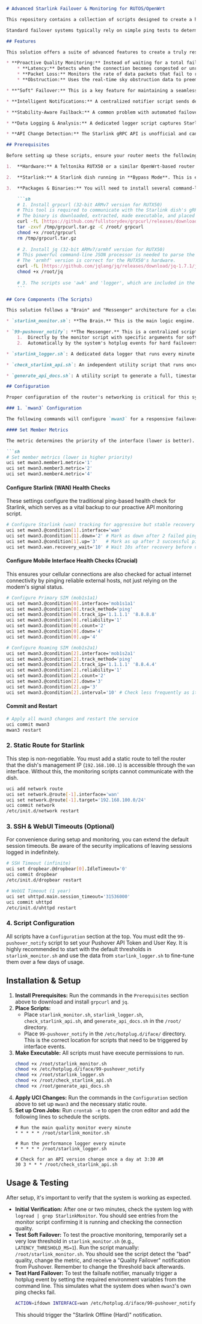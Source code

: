 ````markdown
# Advanced Starlink Failover & Monitoring for RUTOS/OpenWrt

This repository contains a collection of scripts designed to create a highly robust, proactive, and intelligent multi-WAN failover system on a Teltonika RUTOS or other OpenWrt-based router. It uses the Starlink gRPC API to make real-time decisions about connection quality, providing a much more seamless experience than standard ping-based checks alone.

Standard failover systems typically rely on simple ping tests to determine if a connection is "down." This approach is inadequate for satellite internet like Starlink, which can suffer from unique issues such as temporary obstructions, micro-outages, or periods of high latency even while the basic connection remains active. This project transforms a simple reactive system into a proactive one that can anticipate problems and gracefully switch to a backup connection before the user's experience is significantly impacted.

## Features

This solution offers a suite of advanced features to create a truly resilient mobile internet setup.

* **Proactive Quality Monitoring:** Instead of waiting for a total failure, the system actively queries Starlink's internal API for key performance indicators:
    * **Latency:** Detects when the connection becomes congested or unresponsive, which is a primary indicator of a poor user experience for real-time applications like video calls.
    * **Packet Loss:** Monitors the rate of data packets that fail to reach the Starlink ground station, providing a direct measure of connection instability.
    * **Obstruction:** Uses the real-time sky obstruction data to preemptively fail over if a physical blockage is likely to cause intermittent signal loss.

* **"Soft" Failover:** This is a key feature for maintaining a seamless user experience. Instead of a "hard" failover (`ifdown`), which terminates all active connections, this system intelligently changes the routing metrics (`uci set mwan3...`). This makes the Starlink connection less desirable than the cellular backup, causing the router to send all *new* traffic to the backup link. Crucially, long-lived connections like VPNs, SSH sessions, large file downloads, or remote work sessions are not immediately killed, preventing disruptive interruptions.

* **Intelligent Notifications:** A centralized notifier script sends detailed Pushover alerts for different failure scenarios. This provides valuable context, allowing you to distinguish between a "soft" quality-based failover (e.g., `Reason: [High Latency]`) and a "hard" physical link failure (e.g., `Link is down`). This insight helps in diagnosing connection issues remotely.

* **Stability-Aware Failback:** A common problem with automated failover is "flapping," where the system rapidly switches back and forth between connections. This script solves that by implementing a stability timer. It requires the Starlink connection to demonstrate consistently good quality for a configurable period (e.g., 5 minutes) before it will automatically fail back, ensuring the primary connection is genuinely reliable.

* **Data Logging & Analysis:** A dedicated logger script captures Starlink's performance metrics (latency, packet loss, obstruction) over time and saves them to a standard CSV file. This data can be easily imported into Excel or other tools to analyze trends, identify recurring issues (like obstructions at certain times of day), and make data-driven decisions to fine-tune the failover thresholds for your specific environment.

* **API Change Detection:** The Starlink gRPC API is unofficial and can change with firmware updates. This solution includes a utility script that runs once a day to check if the API version has changed. If it has, it sends a notification, alerting you that the monitoring scripts may need updates, thus preventing silent failures.

## Prerequisites

Before setting up these scripts, ensure your router meets the following requirements:

1.  **Hardware:** A Teltonika RUTX50 or a similar OpenWrt-based router with sufficient processing power and an **ARMv7** architecture. While developed on a RUTX50, the principles are adaptable.

2.  **Starlink:** A Starlink dish running in **Bypass Mode**. This is essential as it allows the router to receive the WAN IP address directly from Starlink and manage the connection.

3.  **Packages & Binaries:** You will need to install several command-line tools on the router via SSH, as they are not included in the default RUTOS firmware.

    ```sh
    # 1. Install grpcurl (32-bit ARMv7 version for RUTX50)
    # This tool is required to communicate with the Starlink dish's gRPC API.
    # The binary is downloaded, extracted, made executable, and placed in /root/.
    curl -fL [https://github.com/fullstorydev/grpcurl/releases/download/v1.9.3/grpcurl_1.9.3_linux_armv7.tar.gz](https://github.com/fullstorydev/grpcurl/releases/download/v1.9.3/grpcurl_1.9.3_linux_armv7.tar.gz) -o /tmp/grpcurl.tar.gz
    tar -zxvf /tmp/grpcurl.tar.gz -C /root/ grpcurl
    chmod +x /root/grpcurl
    rm /tmp/grpcurl.tar.gz
    
    # 2. Install jq (32-bit ARMv7/armhf version for RUTX50)
    # This powerful command-line JSON processor is needed to parse the data from the API.
    # The 'armhf' version is correct for the RUTX50's hardware.
    curl -fL [https://github.com/jqlang/jq/releases/download/jq-1.7.1/jq-linux-armhf](https://github.com/jqlang/jq/releases/download/jq-1.7.1/jq-linux-armhf) -o /root/jq
    chmod +x /root/jq
    
    # 3. The scripts use 'awk' and 'logger', which are included in the default BusyBox suite on RUTOS.
    ```

## Core Components (The Scripts)

This solution follows a "Brain" and "Messenger" architecture for a clean separation of concerns.

* `starlink_monitor.sh`: **The Brain.** This is the main logic engine. Running every minute via cron, it queries the Starlink API, analyzes the quality metrics against your defined thresholds, and decides when to perform a soft failover or failback by changing the `mwan3` metrics. When it takes action, it calls the notifier script.

* `99-pushover_notify`: **The Messenger.** This is a centralized script whose sole purpose is to send Pushover notifications. It is designed to be triggered in two ways:
    1.  Directly by the monitor script with specific arguments for soft failovers/recoveries.
    2.  Automatically by the system's hotplug events for hard failovers (e.g., link loss), providing a failsafe notification layer.

* `starlink_logger.sh`: A dedicated data logger that runs every minute via cron to capture performance metrics to a CSV file for later analysis.

* `check_starlink_api.sh`: An independent utility script that runs once a day to alert you if the underlying Starlink API version has changed.

* `generate_api_docs.sh`: A utility script to generate a full, timestamped dump of the Starlink API data. This is useful for debugging and discovering new data points after firmware updates.

## Configuration

Proper configuration of the router's networking is critical for this system to work. These settings are applied via the `uci` command-line utility.

### 1. `mwan3` Configuration

The following commands will configure `mwan3` for a responsive failover. This assumes your Starlink is `wan` (member1), your primary SIM is `mob1s1a1` (member3), and your roaming SIM is `mob1s2a1` (member4).

#### Set Member Metrics

The metric determines the priority of the interface (lower is better). This setup prioritizes Starlink, then the primary SIM, and finally the roaming SIM.

```sh
# Set member metrics (lower is higher priority)
uci set mwan3.member1.metric='1'
uci set mwan3.member3.metric='2'
uci set mwan3.member4.metric='4'
````

#### Configure Starlink (WAN) Health Checks

These settings configure the traditional ping-based health check for Starlink, which serves as a vital backup to our proactive API monitoring script.

```sh
# Configure Starlink (wan) tracking for aggressive but stable recovery
uci set mwan3.@condition[1].interface='wan'
uci set mwan3.@condition[1].down='2' # Mark as down after 2 failed ping cycles
uci set mwan3.@condition[1].up='3'   # Mark as up after 3 successful ping cycles
uci set mwan3.wan.recovery_wait='10' # Wait 10s after recovery before use
```

#### Configure Mobile Interface Health Checks (Crucial)

This ensures your cellular connections are also checked for actual internet connectivity by pinging reliable external hosts, not just relying on the modem's signal status.

```sh
# Configure Primary SIM (mob1s1a1)
uci set mwan3.@condition[0].interface='mob1s1a1'
uci set mwan3.@condition[0].track_method='ping'
uci set mwan3.@condition[0].track_ip='1.1.1.1' '8.8.8.8'
uci set mwan3.@condition[0].reliability='1'
uci set mwan3.@condition[0].count='2'
uci set mwan3.@condition[0].down='4'
uci set mwan3.@condition[0].up='4'

# Configure Roaming SIM (mob1s2a1)
uci set mwan3.@condition[2].interface='mob1s2a1'
uci set mwan3.@condition[2].track_method='ping'
uci set mwan3.@condition[2].track_ip='1.1.1.1' '8.8.4.4'
uci set mwan3.@condition[2].reliability='1'
uci set mwan3.@condition[2].count='2'
uci set mwan3.@condition[2].down='3'
uci set mwan3.@condition[2].up='3'
uci set mwan3.@condition[2].interval='10' # Check less frequently as it's a last resort
```

#### Commit and Restart

```sh
# Apply all mwan3 changes and restart the service
uci commit mwan3
mwan3 restart
```

### 2\. Static Route for Starlink

This step is non-negotiable. You must add a static route to tell the router that the dish's management IP (`192.168.100.1`) is accessible through the `wan` interface. Without this, the monitoring scripts cannot communicate with the dish.

```sh
uci add network route
uci set network.@route[-1].interface='wan'
uci set network.@route[-1].target='192.168.100.0/24'
uci commit network
/etc/init.d/network restart
```

### 3\. SSH & WebUI Timeouts (Optional)

For convenience during setup and monitoring, you can extend the default session timeouts. Be aware of the security implications of leaving sessions logged in indefinitely.

```sh
# SSH Timeout (infinite)
uci set dropbear.@dropbear[0].IdleTimeout='0'
uci commit dropbear
/etc/init.d/dropbear restart

# WebUI Timeout (1 year)
uci set uhttpd.main.session_timeout='31536000'
uci commit uhttpd
/etc/init.d/uhttpd restart
```

### 4\. Script Configuration

All scripts have a `Configuration` section at the top. You must edit the `99-pushover_notify` script to set your Pushover API Token and User Key. It is highly recommended to start with the default thresholds in `starlink_monitor.sh` and use the data from `starlink_logger.sh` to fine-tune them over a few days of usage.

## Installation & Setup

1.  **Install Prerequisites:** Run the commands in the `Prerequisites` section above to download and install `grpcurl` and `jq`.
2.  **Place Scripts:**
      * Place `starlink_monitor.sh`, `starlink_logger.sh`, `check_starlink_api.sh`, and `generate_api_docs.sh` in the `/root/` directory.
      * Place `99-pushover_notify` in the `/etc/hotplug.d/iface/` directory. This is the correct location for scripts that need to be triggered by interface events.
3.  **Make Executable:** All scripts must have execute permissions to run.
    ```sh
    chmod +x /root/starlink_monitor.sh
    chmod +x /etc/hotplug.d/iface/99-pushover_notify
    chmod +x /root/starlink_logger.sh
    chmod +x /root/check_starlink_api.sh
    chmod +x /root/generate_api_docs.sh
    ```
4.  **Apply UCI Changes:** Run the commands in the `Configuration` section above to set up `mwan3` and the necessary static route.
5.  **Set up Cron Jobs:** Run `crontab -e` to open the cron editor and add the following lines to schedule the scripts.
    ```
    # Run the main quality monitor every minute
    * * * * * /root/starlink_monitor.sh

    # Run the performance logger every minute
    * * * * * /root/starlink_logger.sh

    # Check for an API version change once a day at 3:30 AM
    30 3 * * * /root/check_starlink_api.sh
    ```

## Usage & Testing

After setup, it's important to verify that the system is working as expected.

  * **Initial Verification:** After one or two minutes, check the system log with `logread | grep StarlinkMonitor`. You should see entries from the monitor script confirming it is running and checking the connection quality.
  * **Test Soft Failover:** To test the proactive monitoring, temporarily set a very low threshold in `starlink_monitor.sh` (e.g., `LATENCY_THRESHOLD_MS=1`). Run the script manually: `/root/starlink_monitor.sh`. You should see the script detect the "bad" quality, change the metric, and receive a "Quality Failover" notification from Pushover. Remember to change the threshold back afterwards.
  * **Test Hard Failover:** To test the failsafe notifier, manually trigger a hotplug event by setting the required environment variables from the command line. This simulates what the system does when `mwan3`'s own ping checks fail.
    ```sh
    ACTION=ifdown INTERFACE=wan /etc/hotplug.d/iface/99-pushover_notify
    ```
    This should trigger the "Starlink Offline (Hard)" notification.

<!-- end list -->

```
```
